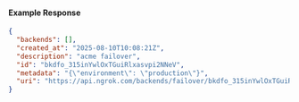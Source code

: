 <!-- Code generated for API Clients. DO NOT EDIT. -->

#### Example Response

```json
{
  "backends": [],
  "created_at": "2025-08-10T10:08:21Z",
  "description": "acme failover",
  "id": "bkdfo_315inYwlOxTGuiRlxasvpi2NNeV",
  "metadata": "{\"environment\": \"production\"}",
  "uri": "https://api.ngrok.com/backends/failover/bkdfo_315inYwlOxTGuiRlxasvpi2NNeV"
}
```
